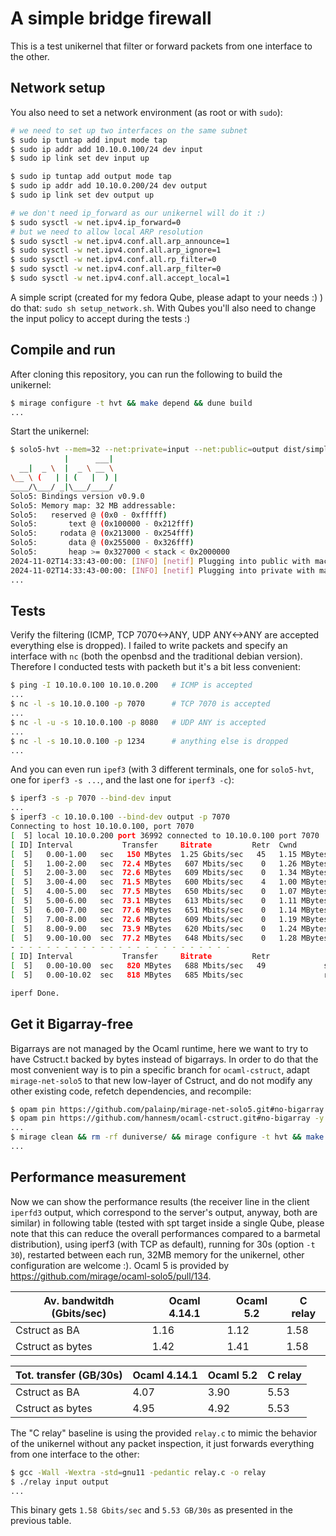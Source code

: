 # A simple bridge firewall

This is a test unikernel that filter or forward packets from one interface to the other.

## Network setup
You also need to set a network environment (as root or with `sudo`):
```bash
# we need to set up two interfaces on the same subnet
$ sudo ip tuntap add input mode tap
$ sudo ip addr add 10.10.0.100/24 dev input
$ sudo ip link set dev input up

$ sudo ip tuntap add output mode tap
$ sudo ip addr add 10.10.0.200/24 dev output
$ sudo ip link set dev output up

# we don't need ip_forward as our unikernel will do it :)
$ sudo sysctl -w net.ipv4.ip_forward=0
# but we need to allow local ARP resolution
$ sudo sysctl -w net.ipv4.conf.all.arp_announce=1
$ sudo sysctl -w net.ipv4.conf.all.arp_ignore=1
$ sudo sysctl -w net.ipv4.conf.all.rp_filter=0
$ sudo sysctl -w net.ipv4.conf.all.arp_filter=0
$ sudo sysctl -w net.ipv4.conf.all.accept_local=1
```

A simple script (created for my fedora Qube, please adapt to your needs :) ) do that: `sudo sh setup_network.sh`. With Qubes you'll also need to change the input policy to accept during the tests :)

## Compile and run
After cloning this repository, you can run the following to build the unikernel:
```bash
$ mirage configure -t hvt && make depend && dune build
...
```

Start the unikernel:
```bash
$ solo5-hvt --mem=32 --net:private=input --net:public=output dist/simple-fw.hvt
            |      ___|
  __|  _ \  |  _ \ __ \
\__ \ (   | | (   |  ) |
____/\___/ _|\___/____/
Solo5: Bindings version v0.9.0
Solo5: Memory map: 32 MB addressable:
Solo5:   reserved @ (0x0 - 0xfffff)
Solo5:       text @ (0x100000 - 0x212fff)
Solo5:     rodata @ (0x213000 - 0x254fff)
Solo5:       data @ (0x255000 - 0x326fff)
Solo5:       heap >= 0x327000 < stack < 0x2000000
2024-11-02T14:33:43-00:00: [INFO] [netif] Plugging into public with mac 42:96:de:49:a0:58 mtu 1500
2024-11-02T14:33:43-00:00: [INFO] [netif] Plugging into private with mac fa:70:42:31:60:fe mtu 1500
...
```

## Tests
Verify the filtering (ICMP, TCP 7070<->ANY, UDP ANY<->ANY are accepted everything else is dropped).
I failed to write packets and specify an interface with `nc` (both the openbsd and the traditional debian version).
Therefore I conducted tests with packeth but it's a bit less convenient:
```bash
$ ping -I 10.10.0.100 10.10.0.200   # ICMP is accepted
...
$ nc -l -s 10.10.0.100 -p 7070      # TCP 7070 is accepted
...
$ nc -l -u -s 10.10.0.100 -p 8080   # UDP ANY is accepted
...
$ nc -l -s 10.10.0.100 -p 1234      # anything else is dropped
...
```

And you can even run `ipef3` (with 3 different terminals, one for `solo5-hvt`, one for `iperf3 -s ...`, and the last one for `iperf3 -c`):
```bash
$ iperf3 -s -p 7070 --bind-dev input
...
$ iperf3 -c 10.10.0.100 --bind-dev output -p 7070
Connecting to host 10.10.0.100, port 7070
[  5] local 10.10.0.200 port 36992 connected to 10.10.0.100 port 7070
[ ID] Interval           Transfer     Bitrate         Retr  Cwnd
[  5]   0.00-1.00   sec   150 MBytes  1.25 Gbits/sec   45   1.15 MBytes
[  5]   1.00-2.00   sec  72.4 MBytes   607 Mbits/sec    0   1.26 MBytes
[  5]   2.00-3.00   sec  72.6 MBytes   609 Mbits/sec    0   1.34 MBytes
[  5]   3.00-4.00   sec  71.5 MBytes   600 Mbits/sec    4   1.00 MBytes
[  5]   4.00-5.00   sec  77.5 MBytes   650 Mbits/sec    0   1.07 MBytes
[  5]   5.00-6.00   sec  73.1 MBytes   613 Mbits/sec    0   1.11 MBytes
[  5]   6.00-7.00   sec  77.6 MBytes   651 Mbits/sec    0   1.14 MBytes
[  5]   7.00-8.00   sec  72.6 MBytes   609 Mbits/sec    0   1.19 MBytes
[  5]   8.00-9.00   sec  73.9 MBytes   620 Mbits/sec    0   1.24 MBytes
[  5]   9.00-10.00  sec  77.2 MBytes   648 Mbits/sec    0   1.28 MBytes
- - - - - - - - - - - - - - - - - - - - - - - - -
[ ID] Interval           Transfer     Bitrate         Retr
[  5]   0.00-10.00  sec   820 MBytes   688 Mbits/sec   49             sender
[  5]   0.00-10.02  sec   818 MBytes   685 Mbits/sec                  receiver

iperf Done.
```

## Get it Bigarray-free

Bigarrays are not managed by the Ocaml runtime, here we want to try to have Cstruct.t backed by bytes instead of bigarrays. In order to do that the most convenient way is to pin a specific branch for `ocaml-cstruct`, adapt `mirage-net-solo5` to that new low-layer of Cstruct, and do not modify any other existing code, refetch dependencies, and recompile:
```bash
$ opam pin https://github.com/palainp/mirage-net-solo5.git#no-bigarray -n
$ opam pin https://github.com/hannesm/ocaml-cstruct.git#no-bigarray -y
...
$ mirage clean && rm -rf duniverse/ && mirage configure -t hvt && make depend && dune build
...
```

## Performance measurement

Now we can show the performance results (the receiver line in the client `iperfd3` output, which correspond to the server's output, anyway, both are similar) in following table (tested with spt target inside a single Qube, please note that this can reduce the overall performances compared to a barmetal distribution), using iperf3 (with TCP as default), running for 30s (option `-t 30`), restarted between each run, 32MB memory for the unikernel, other configuration are welcome :). Ocaml 5 is provided by https://github.com/mirage/ocaml-solo5/pull/134.

| Av. bandwitdh (Gbits/sec) |     Ocaml 4.14.1   |     Ocaml 5.2   |   C relay   |
|---------------------------|--------------------|-----------------|-------------|
| Cstruct as BA             |      1.16          |      1.12       |   1.58      |
| Cstruct as bytes          |      1.42          |      1.41       |   1.58      |

| Tot. transfer (GB/30s) |     Ocaml 4.14.1   |     Ocaml 5.2   |   C relay   |
|------------------------|--------------------|-----------------|-------------|
| Cstruct as BA          |       4.07         |      3.90       |   5.53      |
| Cstruct as bytes       |       4.95         |      4.92       |   5.53      |

The "C relay" baseline is using the provided `relay.c` to mimic the behavior of the unikernel without any packet inspection, it just forwards everything from one interface to the other:
```bash
$ gcc -Wall -Wextra -std=gnu11 -pedantic relay.c -o relay
$ ./relay input output
...
```
This binary gets `1.58 Gbits/sec` and `5.53 GB/30s` as presented in the previous table.
